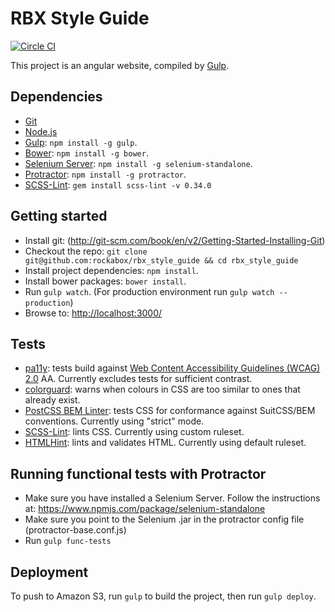 # RBX Style Guide

[![Circle CI](https://circleci.com/gh/rockabox/rbx_style_guide.svg?style=shield&circle-token=3025f8d21ea5b4518eff75aef1ce8c128097d0ec)](https://circleci.com/gh/rockabox/rbx_style_guide)

This project is an angular website, compiled by [Gulp](http://gulpjs.com/).

## Dependencies

* [Git](http://git-scm.com)
* [Node.js](https://github.com/joyent/node/wiki/Installing-Node.js-via-package-manager)
* [Gulp](http://gulpjs.com/): `npm install -g gulp`.
* [Bower](http://bower.io): `npm install -g bower`.
* [Selenium Server](https://www.npmjs.com/package/selenium-standalone): `npm install -g selenium-standalone`.
* [Protractor](https://www.npmjs.com/package/protractor): `npm install -g protractor`.
* [SCSS-Lint](https://github.com/causes/scss-lint): `gem install scss-lint -v 0.34.0`

## Getting started

* Install git: (http://git-scm.com/book/en/v2/Getting-Started-Installing-Git)
* Checkout the repo: `git clone git@github.com:rockabox/rbx_style_guide && cd rbx_style_guide`
* Install project dependencies: `npm install`.
* Install bower packages: `bower install`.
* Run `gulp watch`. (For production environment run `gulp watch --production`)
* Browse to: <http://localhost:3000/>

## Tests

* [pa11y](https://github.com/nature/pa11y/): tests build against [Web Content Accessibility Guidelines (WCAG) 2.0](http://www.w3.org/TR/WCAG20/) AA. Currently excludes tests for sufficient contrast.
* [colorguard](https://github.com/SlexAxton/css-colorguard): warns when colours in CSS are too similar to ones that already exist.
* [PostCSS BEM Linter](https://github.com/necolas/postcss-bem-linter/): tests CSS for conformance against SuitCSS/BEM conventions. Currently using "strict" mode.
* [SCSS-Lint](https://github.com/causes/scss-lint): lints CSS. Currently using custom ruleset.
* [HTMLHint](https://github.com/yaniswang/HTMLHint/): lints and validates HTML. Currently using default ruleset.

## Running functional tests with Protractor

* Make sure you have installed a Selenium Server. Follow the instructions at:
  https://www.npmjs.com/package/selenium-standalone
* Make sure you point to the Selenium .jar in the protractor config file (protractor-base.conf.js)
* Run `gulp func-tests`

## Deployment

To push to Amazon S3, run `gulp` to build the project, then run `gulp deploy`.

